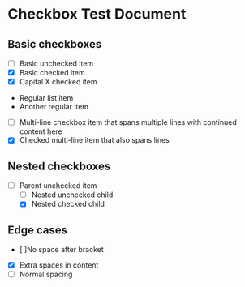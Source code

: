 # Checkbox Test Document

## Basic checkboxes

- [ ] Basic unchecked item
- [X] Basic checked item  
- [x] Capital X checked item

- Regular list item
- Another regular item

- [ ] Multi-line checkbox item that
  spans multiple lines with
  continued content here
- [X] Checked multi-line item
  that also spans lines

## Nested checkboxes

- [ ] Parent unchecked item
  - [ ] Nested unchecked child
  - [X] Nested checked child

## Edge cases

- [ ]No space after bracket
- [X]   Extra spaces in content  
- [ ] Normal spacing
